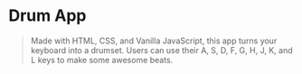 # Drum App

>Made with HTML, CSS, and Vanilla JavaScript, this app turns your keyboard into a drumset.
>Users can use their A, S, D, F, G, H, J, K, and L keys to make some awesome beats.
